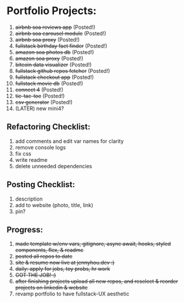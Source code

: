 # Portfolio Projects:

1. ~~airbnb soa reviews app~~ (Posted!)
1. ~~airbnb soa carousel module~~ (Posted!)
1. ~~airbnb soa proxy~~ (Posted!)
1. ~~fullstack birthday fact finder~~ (Posted!)
1. ~~amazon soa photos db~~ (Posted!)
1. ~~amazon soa proxy~~ (Posted!)
1. ~~bitcoin data visualizer~~ (Posted!)
1. ~~fullstack github repos fetcher~~ (Posted!)
1. ~~fullstack checkout app~~ (Posted!)
1. ~~fullstack movie db~~ (Posted!)
1. ~~connect 4~~ (Posted!)
1. ~~tic-tac-toe~~ (Posted!)
1. ~~csv generator~~ (Posted!)
1. (LATER) new mini4?

## Refactoring Checklist:
1. add comments and edit var names for clarity
1. remove console logs
1. fix css
1. write readme
1. delete unneeded dependencies

## Posting Checklist:
1. description
1. add to website (photo, title, link)
1. pin?

## Progress:
1. ~~made template w/env vars, gitignore, async await, hooks, styled components, flex, & readme~~
1. ~~posted all repos to date~~
1. ~~site & resume now live at jennyhou.dev :)~~
1. ~~daily: apply for jobs, toy probs, hr work~~
1. ~~GOT THE JOB! :)~~
1. ~~after finishing projects upload all new repos, and reselect & reorder projects on linkedin & website~~
1. revamp portfolio to have fullstack-UX aesthetic